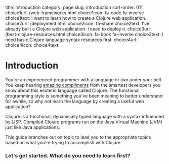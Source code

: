 title: Introduction
category: page
slug: introduction
sort-order: 011
choice1url: /web-frameworks.html
choice1icon: fa-code fa-inverse
choice1text: I want to learn how to create a Clojure web application.
choice2url: /deployment.html
choice2icon: fa-share
choice2text: I've already built a Clojure web application. I need to deploy it.
choice3url: /best-clojure-resources.html
choice3icon: fa-book fa-inverse
choice3text: I need basic Clojure language syntax resources first.
choice4url:
choice4icon:
choice4text:


# Introduction
You're an experienced programmer with a language or two under your belt. You
keep hearing 
[amazing compliments](http://blog.txus.io/2014/05/why-i-am-excited-about-clojure/) 
from the smartest developers you know about this esoteric language called 
Clojure. The functional programming style is 
something you've been meaning to better understand for awhile, so why not 
learn the language by creating a useful web application?

Clojure is a functional, dynamically typed language with a syntax influenced by
LISP. Compiled Clojure programs run on the Java Virtual Machine (JVM) just
like Java applications.

This guide branches out on topic to lead you to the appropriate topics based 
on what you're trying to accomplish with Clojure.


### Let's get started. What do you need to learn first?
